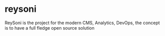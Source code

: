 # reysoni
ReySoni is the project for the modern CMS, Analytics, DevOps, the concept is to have a full fledge open source solution
